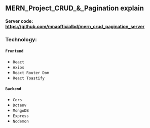 ## MERN_Project_CRUD_&_Pagination explain
#### Server code: https://github.com/mnaofficialbd/mern_crud_pagination_server
### Technology:

#### `Frontend`
- `React`
- `Axios`
- `React Router Dom`
- `React Toastify`

#### `Backend`
- `Cors`
- `Dotenv`
- `MongoDB`
- `Express`
- `Nodemon`